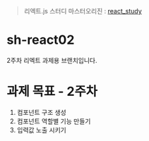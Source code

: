 > 리엑트.js 스터디 마스터오리진 : [react_study](https://github.com/heejungbyun/react_study)


# sh-react02

2주차 리엑트 과제용 브랜치입니다.

# 과제 목표 - 2주차
01. 컴포넌트 구조 생성
02. 컴포넌트 역할별 기능 만들기
03. 입력값 노출 시키기